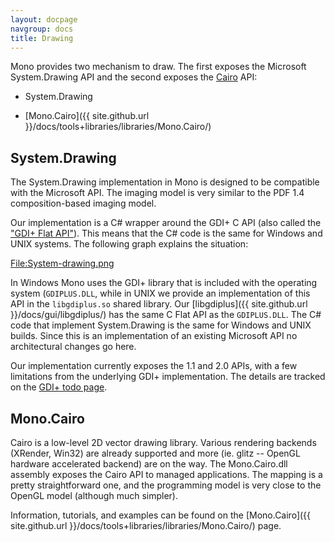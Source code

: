 ```yaml
---
layout: docpage
navgroup: docs
title: Drawing
---
```


Mono provides two mechanism to draw. The first exposes the Microsoft System.Drawing API and the second exposes the [Cairo](http://www.cairographics.org) API:

-   System.Drawing

-   [Mono.Cairo]({{ site.github.url }}/docs/tools+libraries/libraries/Mono.Cairo/)

System.Drawing
--------------

The System.Drawing implementation in Mono is designed to be compatible with the Microsoft API. The imaging model is very similar to the PDF 1.4 composition-based imaging model.

Our implementation is a C\# wrapper around the GDI+ C API (also called the ["GDI+ Flat API"](http://msdn.microsoft.com/library/default.asp?url=/library/en-us/gdicpp/GDIPlus/GDIPlusReference.asp)). This means that the C\# code is the same for Windows and UNIX systems. The following graph explains the situation:

[File:System-drawing.png](/index.php?title=Special:Upload&wpDestFile=System-drawing.png "File:System-drawing.png")

In Windows Mono uses the GDI+ library that is included with the operating system (`GDIPLUS.DLL`, while in UNIX we provide an implementation of this API in the `libgdiplus.so` shared library. Our [libgdiplus]({{ site.github.url }}/docs/gui/libgdiplus/) has the same C Flat API as the `GDIPLUS.DLL`. The C\# code that implement System.Drawing is the same for Windows and UNIX builds. Since this is an implementation of an existing Microsoft API no architectural changes go here.

Our implementation currently exposes the 1.1 and 2.0 APIs, with a few limitations from the underlying GDI+ implementation. The details are tracked on the [GDI+ todo page](http://anonsvn.mono-project.com/viewvc/trunk/libgdiplus/TODO?view=markup).

Mono.Cairo
----------

Cairo is a low-level 2D vector drawing library. Various rendering backends (XRender, Win32) are already supported and more (ie. glitz -- OpenGL hardware accelerated backend) are on the way. The Mono.Cairo.dll assembly exposes the Cairo API to managed applications. The mapping is a pretty straightforward one, and the programming model is very close to the OpenGL model (although much simpler).

Information, tutorials, and examples can be found on the [Mono.Cairo]({{ site.github.url }}/docs/tools+libraries/libraries/Mono.Cairo/) page.

